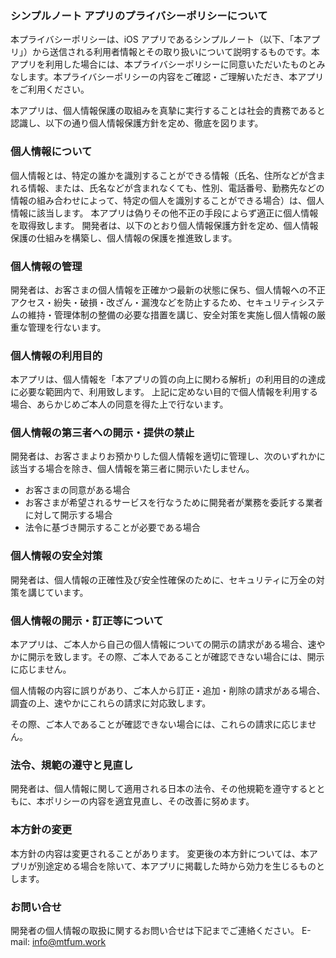 ### シンプルノート アプリのプライバシーポリシーについて

本プライバシーポリシーは、iOS アプリであるシンプルノート（以下、「本アプリ」）から送信される利用者情報とその取り扱いについて説明するものです。本アプリを利用した場合には、本プライバシーポリシーに同意いただいたものとみなします。本プライバシーポリシーの内容をご確認・ご理解いただき、本アプリをご利用ください。

本アプリは、個人情報保護の取組みを真摯に実行することは社会的責務であると認識し、以下の通り個人情報保護方針を定め、徹底を図ります。

### 個人情報について

個人情報とは、特定の誰かを識別することができる情報（氏名、住所などが含まれる情報、または、氏名などが含まれなくても、性別、電話番号、勤務先などの情報の組み合わせによって、特定の個人を識別することができる場合）は、個人情報に該当します。
本アプリは偽りその他不正の手段によらず適正に個人情報を取得致します。
開発者は、以下のとおり個人情報保護方針を定め、個人情報保護の仕組みを構築し、個人情報の保護を推進致します。

### 個人情報の管理

開発者は、お客さまの個人情報を正確かつ最新の状態に保ち、個人情報への不正アクセス・紛失・破損・改ざん・漏洩などを防止するため、セキュリティシステムの維持・管理体制の整備の必要な措置を講じ、安全対策を実施し個人情報の厳重な管理を行ないます。

### 個人情報の利用目的

本アプリは、個人情報を「本アプリの質の向上に関わる解析」の利用目的の達成に必要な範囲内で、利用致します。
上記に定めない目的で個人情報を利用する場合、あらかじめご本人の同意を得た上で行ないます。

### 個人情報の第三者への開示・提供の禁止

開発者は、お客さまよりお預かりした個人情報を適切に管理し、次のいずれかに該当する場合を除き、個人情報を第三者に開示いたしません。

- お客さまの同意がある場合
- お客さまが希望されるサービスを行なうために開発者が業務を委託する業者に対して開示する場合
- 法令に基づき開示することが必要である場合

### 個人情報の安全対策

開発者は、個人情報の正確性及び安全性確保のために、セキュリティに万全の対策を講じています。

### 個人情報の開示・訂正等について

本アプリは、ご本人から自己の個人情報についての開示の請求がある場合、速やかに開示を致します。その際、ご本人であることが確認できない場合には、開示に応じません。

個人情報の内容に誤りがあり、ご本人から訂正・追加・削除の請求がある場合、調査の上、速やかにこれらの請求に対応致します。

その際、ご本人であることが確認できない場合には、これらの請求に応じません。

### 法令、規範の遵守と見直し

開発者は、個人情報に関して適用される日本の法令、その他規範を遵守するとともに、本ポリシーの内容を適宜見直し、その改善に努めます。

### 本方針の変更

本方針の内容は変更されることがあります。
変更後の本方針については、本アプリが別途定める場合を除いて、本アプリに掲載した時から効力を生じるものとします。

### お問い合せ

開発者の個人情報の取扱に関するお問い合せは下記までご連絡ください。
E-mail: info@mtfum.work
